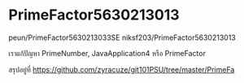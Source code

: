 # PrimeFactor5630213013

peun/PrimeFactor5630213033SE
niksf203/PrimeFactor5630213013

เราแก้ปัญหา PrimeNumber, JavaApplication4 หรือ PrimeFactor

สรุปอยู่ที่ https://github.com/zyracuze/git101PSU/tree/master/PrimeFa
